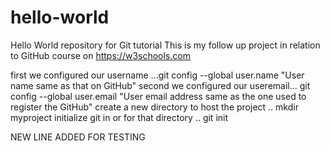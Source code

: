 # hello-world
Hello World repository for Git tutorial
This is my follow up project in relation to GitHub course on https://w3schools.com

first we configured our username ...git config --global user.name "User name same as that on GitHub"
second we configured our useremail... git config --global user.email "User email address same as the one used to register the GitHub"
create a new directory to host the project .. mkdir myproject
initialize git in or for that directory .. git init


NEW LINE ADDED FOR TESTING
